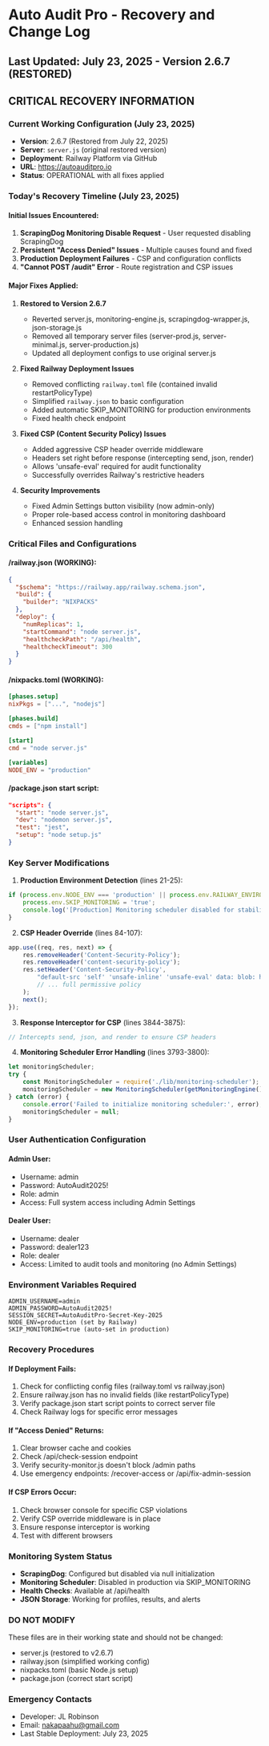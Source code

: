 # Auto Audit Pro - Recovery and Change Log
## Last Updated: July 23, 2025 - Version 2.6.7 (RESTORED)

## CRITICAL RECOVERY INFORMATION

### Current Working Configuration (July 23, 2025)
- **Version**: 2.6.7 (Restored from July 22, 2025)
- **Server**: `server.js` (original restored version)
- **Deployment**: Railway Platform via GitHub
- **URL**: https://autoauditpro.io
- **Status**: OPERATIONAL with all fixes applied

### Today's Recovery Timeline (July 23, 2025)

#### Initial Issues Encountered:
1. **ScrapingDog Monitoring Disable Request** - User requested disabling ScrapingDog
2. **Persistent "Access Denied" Issues** - Multiple causes found and fixed
3. **Production Deployment Failures** - CSP and configuration conflicts
4. **"Cannot POST /audit" Error** - Route registration and CSP issues

#### Major Fixes Applied:

1. **Restored to Version 2.6.7**
   - Reverted server.js, monitoring-engine.js, scrapingdog-wrapper.js, json-storage.js
   - Removed all temporary server files (server-prod.js, server-minimal.js, server-production.js)
   - Updated all deployment configs to use original server.js

2. **Fixed Railway Deployment Issues**
   - Removed conflicting `railway.toml` file (contained invalid restartPolicyType)
   - Simplified `railway.json` to basic configuration
   - Added automatic SKIP_MONITORING for production environments
   - Fixed health check endpoint

3. **Fixed CSP (Content Security Policy) Issues**
   - Added aggressive CSP header override middleware
   - Headers set right before response (intercepting send, json, render)
   - Allows 'unsafe-eval' required for audit functionality
   - Successfully overrides Railway's restrictive headers

4. **Security Improvements**
   - Fixed Admin Settings button visibility (now admin-only)
   - Proper role-based access control in monitoring dashboard
   - Enhanced session handling

### Critical Files and Configurations

#### /railway.json (WORKING):
```json
{
  "$schema": "https://railway.app/railway.schema.json",
  "build": {
    "builder": "NIXPACKS"
  },
  "deploy": {
    "numReplicas": 1,
    "startCommand": "node server.js",
    "healthcheckPath": "/api/health",
    "healthcheckTimeout": 300
  }
}
```

#### /nixpacks.toml (WORKING):
```toml
[phases.setup]
nixPkgs = ["...", "nodejs"]

[phases.build]
cmds = ["npm install"]

[start]
cmd = "node server.js"

[variables]
NODE_ENV = "production"
```

#### /package.json start script:
```json
"scripts": {
  "start": "node server.js",
  "dev": "nodemon server.js",
  "test": "jest",
  "setup": "node setup.js"
}
```

### Key Server Modifications

1. **Production Environment Detection** (lines 21-25):
```javascript
if (process.env.NODE_ENV === 'production' || process.env.RAILWAY_ENVIRONMENT) {
    process.env.SKIP_MONITORING = 'true';
    console.log('[Production] Monitoring scheduler disabled for stability');
}
```

2. **CSP Header Override** (lines 84-107):
```javascript
app.use((req, res, next) => {
    res.removeHeader('Content-Security-Policy');
    res.removeHeader('content-security-policy');
    res.setHeader('Content-Security-Policy', 
        "default-src 'self' 'unsafe-inline' 'unsafe-eval' data: blob: https: http:; " +
        // ... full permissive policy
    );
    next();
});
```

3. **Response Interceptor for CSP** (lines 3844-3875):
```javascript
// Intercepts send, json, and render to ensure CSP headers
```

4. **Monitoring Scheduler Error Handling** (lines 3793-3800):
```javascript
let monitoringScheduler;
try {
    const MonitoringScheduler = require('./lib/monitoring-scheduler');
    monitoringScheduler = new MonitoringScheduler(getMonitoringEngine());
} catch (error) {
    console.error('Failed to initialize monitoring scheduler:', error);
    monitoringScheduler = null;
}
```

### User Authentication Configuration

#### Admin User:
- Username: admin
- Password: AutoAudit2025!
- Role: admin
- Access: Full system access including Admin Settings

#### Dealer User:
- Username: dealer
- Password: dealer123
- Role: dealer
- Access: Limited to audit tools and monitoring (no Admin Settings)

### Environment Variables Required
```
ADMIN_USERNAME=admin
ADMIN_PASSWORD=AutoAudit2025!
SESSION_SECRET=AutoAuditPro-Secret-Key-2025
NODE_ENV=production (set by Railway)
SKIP_MONITORING=true (auto-set in production)
```

### Recovery Procedures

#### If Deployment Fails:
1. Check for conflicting config files (railway.toml vs railway.json)
2. Ensure railway.json has no invalid fields (like restartPolicyType)
3. Verify package.json start script points to correct server file
4. Check Railway logs for specific error messages

#### If "Access Denied" Returns:
1. Clear browser cache and cookies
2. Check /api/check-session endpoint
3. Verify security-monitor.js doesn't block /admin paths
4. Use emergency endpoints: /recover-access or /api/fix-admin-session

#### If CSP Errors Occur:
1. Check browser console for specific CSP violations
2. Verify CSP override middleware is in place
3. Ensure response interceptor is working
4. Test with different browsers

### Monitoring System Status
- **ScrapingDog**: Configured but disabled via null initialization
- **Monitoring Scheduler**: Disabled in production via SKIP_MONITORING
- **Health Checks**: Available at /api/health
- **JSON Storage**: Working for profiles, results, and alerts

### DO NOT MODIFY
These files are in their working state and should not be changed:
- server.js (restored to v2.6.7)
- railway.json (simplified working config)
- nixpacks.toml (basic Node.js setup)
- package.json (correct start script)

### Emergency Contacts
- Developer: JL Robinson
- Email: nakapaahu@gmail.com
- Last Stable Deployment: July 23, 2025
